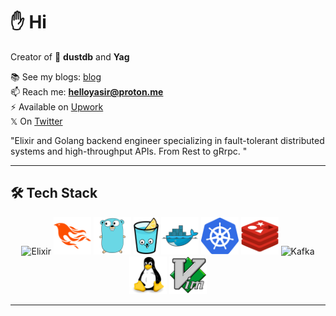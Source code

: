 # ✋ Hi  

Creator of 👣 **dustdb** and **Yag**  

📚 See my blogs: [blog](#)  
📫 Reach me: **helloyasir@proton.me**  
⚡ Available on [Upwork](https://www.upwork.com/freelancers/~0134f4c054f96f8850)  
𝕏 On [Twitter](https://x.com/myasirdev)  

 
"Elixir and Golang backend engineer specializing in fault-tolerant distributed systems and high-throughput APIs. From Rest to gRrpc. "

---

## 🛠️ Tech Stack  

<p align="center">
  <!-- Elixir -->
  
<img src="https://www.vectorlogo.zone/logos/elixir-lang/elixir-lang-icon.svg" alt="Elixir" width="60" height="60"/>

  <!-- Phoenix -->
  <img src="https://raw.githubusercontent.com/devicons/devicon/master/icons/phoenix/phoenix-original.svg" alt="Phoenix" width="60" height="60"/>
  <!-- Golang -->
  <img src="https://raw.githubusercontent.com/devicons/devicon/master/icons/go/go-original.svg" alt="Golang" width="60" height="60"/>
  <!-- Gin -->
  <img src="https://raw.githubusercontent.com/gin-gonic/logo/master/color.png" alt="Gin" width="40" height="60"/>
  <!-- Docker -->
  <img src="https://raw.githubusercontent.com/devicons/devicon/master/icons/docker/docker-original.svg" alt="Docker" width="60" height="60"/>
  <!-- Kubernetes -->
  <img src="https://raw.githubusercontent.com/devicons/devicon/master/icons/kubernetes/kubernetes-plain.svg" alt="Kubernetes" width="60" height="60"/>
  <!-- Redis -->
  <img src="https://raw.githubusercontent.com/devicons/devicon/master/icons/redis/redis-original.svg" alt="Redis" width="60" height="60"/>
  <!-- Kafka -->
  <img src="https://cdn.worldvectorlogo.com/logos/kafka.svg" alt="Kafka" width="60" height="60"/>
  <!-- Linux -->
  <img src="https://raw.githubusercontent.com/devicons/devicon/master/icons/linux/linux-original.svg" alt="Linux" width="60" height="60"/>
  <!-- Vim -->
  <img src="https://raw.githubusercontent.com/devicons/devicon/master/icons/vim/vim-original.svg" alt="Vim" width="60" height="60"/>
</p>

---
